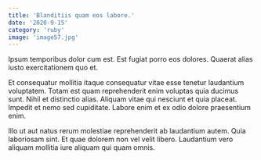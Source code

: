```yaml
---
title: 'Blanditiis quam eos labore.'
date: '2020-9-15'
category: 'ruby'
image: 'image57.jpg'
---
```


Ipsum temporibus dolor cum est. Est fugiat porro eos dolores. Quaerat alias iusto exercitationem quo et.
 Et consequatur mollitia itaque consequatur vitae esse tenetur laudantium voluptatem. Totam est quam reprehenderit enim voluptas quia ducimus sunt. Nihil et distinctio alias. Aliquam vitae qui nesciunt et quia placeat. Impedit et nemo sed cupiditate. Labore enim et ex odio dolore praesentium enim.
 Illo ut aut natus rerum molestiae reprehenderit ab laudantium autem. Quia laboriosam sint. Et quae dolorem non vel velit libero. Laudantium vero aliquam mollitia iure aliquam qui quam omnis.
